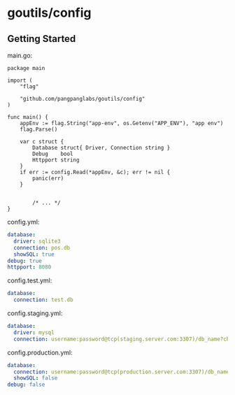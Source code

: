 # goutils/config

## Getting Started

main.go:
```golang
package main

import (
	"flag"

	"github.com/pangpanglabs/goutils/config"
)

func main() {
	appEnv := flag.String("app-env", os.Getenv("APP_ENV"), "app env")
	flag.Parse()

	var c struct {
		Database struct{ Driver, Connection string }
		Debug    bool
		Httpport string
	}
	if err := config.Read(*appEnv, &c); err != nil {
		panic(err)
	}


        /* ... */
}
```

config.yml:
```yaml
database:
  driver: sqlite3
  connection: pos.db
  showSQL: true
debug: true
httpport: 8080
```

config.test.yml:
```yaml
database:
  connection: test.db
```

config.staging.yml:
```yaml
database:
  driver: mysql
  connection: username:password@tcp(staging.server.com:3307)/db_name?charset=utf8&parseTime=True&loc=UTC
```

config.production.yml:
```yaml
database:
  connection: username:password@tcp(production.server.com:3307)/db_name?charset=utf8&parseTime=True&loc=UTC
  showSQL: false
debug: false
```